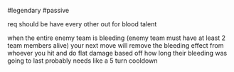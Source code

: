 #legendary #passive 

req should be have every other out for blood talent


when the entire enemy team is bleeding (enemy team must have at least 2 team members alive) your next move will remove the bleeding effect from whoever you hit and do flat damage based off how long their bleeding was going to last
probably needs like a 5 turn cooldown

